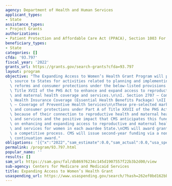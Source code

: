 ```yaml
---
agency: Department of Health and Human Services
applicant_types:
- State
assistance_types:
- Project Grants
authorizations:
- Patient Protection and Affordable Care Act (PPACA), Section 1003 For all authorizations/amendments.
beneficiary_types:
- State
categories: []
cfda: '93.797'
fiscal_year: '2022'
grants_url: https://grants.gov/search-grants?cfda=93.797
layout: program
objective: "The Expanding Access to Women’s Health Grant Program will provide a funding\
  \ source to States for activities related to planning and implementing the market\
  \ reforms and consumer protections under the below-listed provisions of Part A of\
  \ Title XVII of the PHS Act to enhance and expand access to reproductive health\
  \ and maternal health coverage and services.\n\nI. Section 2707 – Comprehensive\
  \ Health Insurance Coverage (Essential Health Benefits Package) \nII. Section 2713\
  \ – Coverage of Preventive Health Services\n\nThese pre-selected market reforms\
  \ and consumer protections under Part A of Title XXVII of the PHS Act were selected\
  \ because of their connection to reproductive health and maternal health coverage\
  \ and services and the positive impact that CMS anticipates this funding will have\
  \ on enhancing and expanding access to reproductive and maternal health coverage\
  \ and services for women in each awardee State.\nCMS will award grants, through\
  \ a competitive process. CMS will issue second-year funding via a non-competing\
  \ continuation award."
obligations: '[{"x":"2022","sam_estimate":0.0,"sam_actual":0.0,"usa_spending_actual":0.0},{"x":"2023","sam_estimate":0.0,"sam_actual":0.0,"usa_spending_actual":0.0},{"x":"2024","sam_estimate":11100000.0,"sam_actual":0.0,"usa_spending_actual":8755342.0}]'
permalink: /program/93.797.html
popular_name: ''
results: []
sam_url: https://sam.gov/fal/db86976234c145d1907557f22b3b2d00/view
sub-agency: Centers for Medicare and Medicaid Services
title: Expanding Access to Women’s Health Grant
usaspending_url: https://www.usaspending.gov/search/?hash=262ef0bd162bb4333d586f37007dd887
---
```

